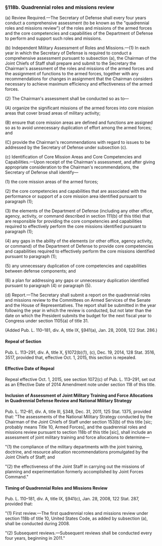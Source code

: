 ### §118b. Quadrennial roles and missions review ###

(a) Review Required.—The Secretary of Defense shall every four years conduct a comprehensive assessment (to be known as the "quadrennial roles and missions review") of the roles and missions of the armed forces and the core competencies and capabilities of the Department of Defense to perform and support such roles and missions.

(b) Independent Military Assessment of Roles and Missions.—(1) In each year in which the Secretary of Defense is required to conduct a comprehensive assessment pursuant to subsection (a), the Chairman of the Joint Chiefs of Staff shall prepare and submit to the Secretary the Chairman's assessment of the roles and missions of the armed forces and the assignment of functions to the armed forces, together with any recommendations for changes in assignment that the Chairman considers necessary to achieve maximum efficiency and effectiveness of the armed forces.

(2) The Chairman's assessment shall be conducted so as to—

(A) organize the significant missions of the armed forces into core mission areas that cover broad areas of military activity;

(B) ensure that core mission areas are defined and functions are assigned so as to avoid unnecessary duplication of effort among the armed forces; and

(C) provide the Chairman's recommendations with regard to issues to be addressed by the Secretary of Defense under subsection (c).

(c) Identification of Core Mission Areas and Core Competencies and Capabilities.—Upon receipt of the Chairman's assessment, and after giving appropriate consideration to the Chairman's recommendations, the Secretary of Defense shall identify—

(1) the core mission areas of the armed forces;

(2) the core competencies and capabilities that are associated with the performance or support of a core mission area identified pursuant to paragraph (1);

(3) the elements of the Department of Defense (including any other office, agency, activity, or command described in section 111(b) of this title) that are responsible for providing the core competencies and capabilities required to effectively perform the core missions identified pursuant to paragraph (1);

(4) any gaps in the ability of the elements (or other office, agency activity, or command) of the Department of Defense to provide core competencies and capabilities required to effectively perform the core missions identified pursuant to paragraph (1);

(5) any unnecessary duplication of core competencies and capabilities between defense components; and

(6) a plan for addressing any gaps or unnecessary duplication identified pursuant to paragraph (4) or paragraph (5).

(d) Report.—The Secretary shall submit a report on the quadrennial roles and missions review to the Committees on Armed Services of the Senate and the House of Representatives. The report shall be submitted in the year following the year in which the review is conducted, but not later than the date on which the President submits the budget for the next fiscal year to Congress under section 1105(a) of title 31.

(Added Pub. L. 110–181, div. A, title IX, §941(a), Jan. 28, 2008, 122 Stat. 286.)

#### Repeal of Section ####

Pub. L. 113–291, div. A, title X, §1072(b)(1), (c), Dec. 19, 2014, 128 Stat. 3516, 3517, provided that, effective Oct. 1, 2015, this section is repealed.

#### Effective Date of Repeal ####

Repeal effective Oct. 1, 2015, see section 1072(c) of Pub. L. 113–291, set out as an Effective Date of 2014 Amendment note under section 118 of this title.

#### Inclusion of Assessment of Joint Military Training and Force Allocations in Quadrennial Defense Review and National Military Strategy ####

Pub. L. 112–81, div. A, title III, §348, Dec. 31, 2011, 125 Stat. 1375, provided that: "The assessments of the National Military Strategy conducted by the Chairman of the Joint Chiefs of Staff under section 153(b) of this title [sic; probably means Title 10, Armed Forces], and the quadrennial roles and missions review pursuant to section 118b of this title [sic], shall include an assessment of joint military training and force allocations to determine—

"(1) the compliance of the military departments with the joint training, doctrine, and resource allocation recommendations promulgated by the Joint Chiefs of Staff; and

"(2) the effectiveness of the Joint Staff in carrying out the missions of planning and experimentation formerly accomplished by Joint Forces Command."

#### Timing of Quadrennial Roles and Missions Review ####

Pub. L. 110–181, div. A, title IX, §941(c), Jan. 28, 2008, 122 Stat. 287, provided that:

"(1) First review.—The first quadrennial roles and missions review under section 118b of title 10, United States Code, as added by subsection (a), shall be conducted during 2008.

"(2) Subsequent reviews.—Subsequent reviews shall be conducted every four years, beginning in 2011."